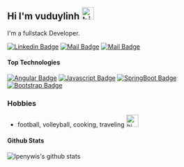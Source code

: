 ## Hi I'm vuduylinh <img src="https://user-images.githubusercontent.com/1303154/88677602-1635ba80-d120-11ea-84d8-d263ba5fc3c0.gif" width="28px" alt="hi">

I'm a fullstack Developer.


[![Linkedin Badge](https://img.shields.io/badge/-vuduylinh-0e76a8?style=flat&labelColor=0e76a8&logo=linkedin&logoColor=white)](https://www.linkedin.com/in/vuduylinh/) 
[![Mail Badge](https://img.shields.io/badge/-@vuduylinh-e84393?style=flat&labelColor=e84393&logo=instagram&logoColor=white)](https://instagram.com/duylinh313) 
[![Mail Badge](https://img.shields.io/badge/-vuduylinh-c0392b?style=flat&labelColor=c0392b&logo=gmail&logoColor=white)](mailto:vulinh3609@gmail.com)

#### Top Technologies

[![Angular Badge](https://img.shields.io/badge/-Angular-red?style=for-the-badge&labelColor=black&logo=Angular&logoColor=red)](#) [![Javascript Badge](https://img.shields.io/badge/-Javascript-F0DB4F?style=for-the-badge&labelColor=black&logo=javascript&logoColor=F0DB4F)](#) [![SpringBoot Badge](https://img.shields.io/badge/-SpringBoot-green?style=for-the-badge&labelColor=black&logo=springboot&logoColor=green)](#) [![Bootstrap Badge](https://img.shields.io/badge/-Bootstrap-purple?style=for-the-badge&labelColor=white&logo=Bootstrap&logoColor=purple)](#) 

### Hobbies
- football, volleyball, cooking, traveling <img src="https://www.icegif.com/wp-content/uploads/smile-icegif-1.gif" width="28px" alt="hi">


#### Github Stats

![Ipenywis's github stats](https://github-readme-stats.vercel.app/api?username=vuduylinh&count_private=true&theme=tokyonight&hide=contribs,prs)

</details>


[reactplaylist]: https://www.youtube.com/
[vscodetutorial]: https://www.youtube.com/
[htmltutorial]: https://www.youtube.com/
[javascripttutorial]: https://www.youtube.com/

